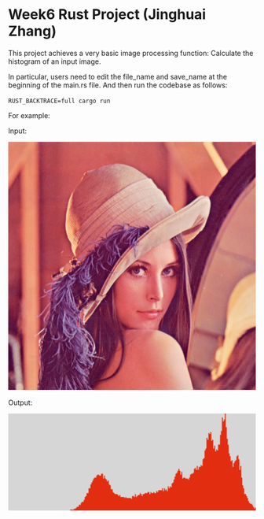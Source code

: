 # Week6 Rust Project (Jinghuai Zhang)

This project achieves a very basic image processing function: Calculate the histogram of an input image.

In particular, users need to edit the file_name and save_name at the beginning of the main.rs file. And then run the codebase as follows: 

``RUST_BACKTRACE=full cargo run``

For example:

Input:

<img width="642" src="lenna.png">

Output:

<img width="642" src="histogram.png">